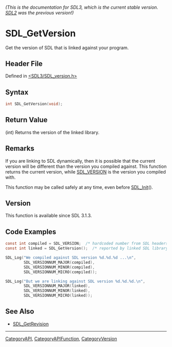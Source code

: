###### (This is the documentation for SDL3, which is the current stable version. [SDL2](https://wiki.libsdl.org/SDL2/) was the previous version!)
# SDL_GetVersion

Get the version of SDL that is linked against your program.

## Header File

Defined in [<SDL3/SDL_version.h>](https://github.com/libsdl-org/SDL/blob/main/include/SDL3/SDL_version.h)

## Syntax

```c
int SDL_GetVersion(void);
```

## Return Value

(int) Returns the version of the linked library.

## Remarks

If you are linking to SDL dynamically, then it is possible that the current
version will be different than the version you compiled against. This
function returns the current version, while [SDL_VERSION](SDL_VERSION) is
the version you compiled with.

This function may be called safely at any time, even before
[SDL_Init](SDL_Init)().

## Version

This function is available since SDL 3.1.3.

## Code Examples

```c
const int compiled = SDL_VERSION;  /* hardcoded number from SDL headers */
const int linked = SDL_GetVersion();  /* reported by linked SDL library */

SDL_Log("We compiled against SDL version %d.%d.%d ...\n",
        SDL_VERSIONNUM_MAJOR(compiled),
        SDL_VERSIONNUM_MINOR(compiled),
        SDL_VERSIONNUM_MICRO(compiled));

SDL_Log("But we are linking against SDL version %d.%d.%d.\n",
        SDL_VERSIONNUM_MAJOR(linked),
        SDL_VERSIONNUM_MINOR(linked),
        SDL_VERSIONNUM_MICRO(linked));
```

## See Also

- [SDL_GetRevision](SDL_GetRevision)

----
[CategoryAPI](CategoryAPI), [CategoryAPIFunction](CategoryAPIFunction), [CategoryVersion](CategoryVersion)

